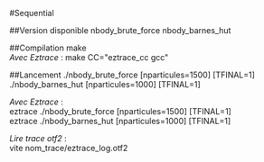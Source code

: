 #Sequential

##Version disponible
nbody_brute_force nbody_barnes_hut  

##Compilation
make  
_Avec Eztrace_ : make CC="eztrace_cc gcc"  

##Lancement
./nbody_brute_force [nparticules=1500] [TFINAL=1]  
./nbody_barnes_hut [nparticules=1000] [TFINAL=1]  

_Avec Eztrace_ :  
eztrace ./nbody_brute_force [nparticules=1500] [TFINAL=1]  
eztrace ./nbody_barnes_hut [nparticules=1000] [TFINAL=1]  

_Lire trace otf2_ :  
vite nom_trace/eztrace_log.otf2  
